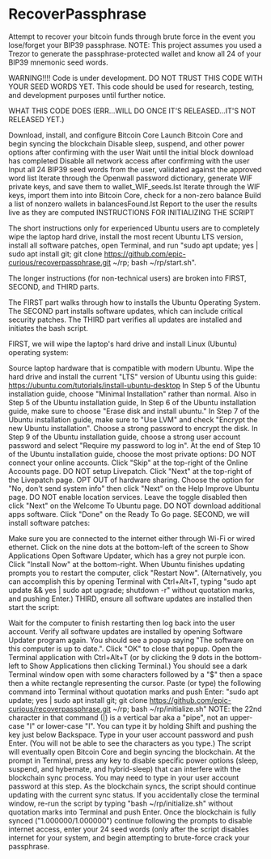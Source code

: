 # RecoverPassphrase
Attempt to recover your bitcoin funds through brute force in the event you lose/forget your BIP39 passphrase. NOTE: This project assumes you used a Trezor to generate the passphrase-protected wallet and know all 24 of your BIP39 mnemonic seed words.

WARNING!!!! Code is under development. DO NOT TRUST THIS CODE WITH YOUR SEED WORDS YET. This code should be used for research, testing, and development purposes until further notice.

WHAT THIS CODE DOES (ERR...WILL DO ONCE IT'S RELEASED...IT'S NOT RELEASED YET.)

Download, install, and configure Bitcoin Core Launch Bitcoin Core and begin syncing the blockchain Disable sleep, suspend, and other power options after confirming with the user Wait until the initial block download has completed Disable all network access after confirming with the user Input all 24 BIP39 seed words from the user, validated against the approved word list Iterate through the Openwall password dictionary, generate WIF private keys, and save them to wallet_WIF_seeds.lst Iterate through the WIF keys, import them into into Bitcoin Core, check for a non-zero balance Build a list of nonzero wallets in balancesFound.lst Report to the user the results live as they are computed INSTRUCTIONS FOR INITIALIZING THE SCRIPT

The short instructions only for experienced Ubuntu users are to completely wipe the laptop hard drive, install the most recent Ubuntu LTS version, install all software patches, open Terminal, and run "sudo apt update; yes | sudo apt install git; git clone https://github.com/epic-curious/recoverpassphrase.git ~/rp; bash ~/rp/start.sh".

The longer instructions (for non-technical users) are broken into FIRST, SECOND, and THIRD parts.

The FIRST part walks through how to installs the Ubuntu Operating System. The SECOND part installs software updates, which can include critical security patches. The THIRD part verifies all updates are installed and initiates the bash script.

FIRST, we will wipe the laptop's hard drive and install Linux (Ubuntu) operating system:

Source laptop hardware that is compatible with modern Ubuntu. Wipe the hard drive and install the current "LTS" version of Ubuntu using this guide: https://ubuntu.com/tutorials/install-ubuntu-desktop In Step 5 of the Ubuntu installation guide, choose "Minimal Installation" rather than normal. Also in Step 5 of the Ubuntu installation guide, In Step 6 of the Ubuntu installation guide, make sure to choose "Erase disk and install ubuntu." In Step 7 of the Ubuntu installation guide, make sure to "Use LVM" and check "Encrypt the new Ubuntu installation". Choose a strong password to encrypt the disk. In Step 9 of the Ubuntu installation guide, choose a strong user account password and select "Require my password to log in". At the end of Step 10 of the Ubuntu installation guide, choose the most private options: DO NOT connect your online accounts. Click "Skip" at the top-right of the Online Accounts page. DO NOT setup Livepatch. Click "Next" at the top-right of the Livepatch page. OPT OUT of hardware sharing. Choose the option for "No, don't send system info" then click "Next" on the Help Improve Ubuntu page. DO NOT enable location services. Leave the toggle disabled then click "Next" on the Welcome To Ubuntu page. DO NOT download additional apps software. Click "Done" on the Ready To Go page. SECOND, we will install software patches:

Make sure you are connected to the internet either through Wi-Fi or wired ethernet. Click on the nine dots at the bottom-left of the screen to Show Applications Open Software Updater, which has a grey not purple icon. Click "Install Now" at the bottom-right. When Ubuntu finishes updating prompts you to restart the computer, click "Restart Now". (Alternatively, you can accomplish this by opening Terminal with Ctrl+Alt+T, typing "sudo apt update && yes | sudo apt upgrade; shutdown -r" without quotation marks, and pushing Enter.) THIRD, ensure all software updates are installed then start the script:

Wait for the computer to finish restarting then log back into the user account. Verify all software updates are installed by opening Software Updater program again. You should see a popup saying "The software on this computer is up to date.". Click "OK" to close that popup. Open the Terminal application with Ctrl+Alt+T (or by clicking the 9 dots in the bottom-left to Show Applications then clicking Terminal.) You should see a dark Terminal window open with some characters followed by a "$" then a space then a white rectangle representing the cursor. Paste (or type) the following command into Terminal without quotation marks and push Enter: "sudo apt update; yes | sudo apt install git; git clone https://github.com/epic-curious/recoverpassphrase.git ~/rp; bash ~/rp/initialize.sh" NOTE: the 22nd character in that command (|) is a vertical bar aka a "pipe", not an upper-case "I" or lower-case "l". You can type it by holding Shift and pushing the key just below Backspace. Type in your user account password and push Enter. (You will not be able to see the characters as you type.) The script will eventually open Bitcoin Core and begin syncing the blockchain. At the prompt in Terminal, press any key to disable specific power options (sleep, suspend, and hybernate, and hybrid-sleep) that can interfere with the blockchain sync process. You may need to type in your user account password at this step. As the blockchain syncs, the script should continue updating with the current sync status. If you accidentally close the terminal window, re-run the script by typing "bash ~/rp/initialize.sh" without quotation marks into Terminal and push Enter. Once the blockchain is fully synced ("1.000000/1.000000") continue following the prompts to disable internet access, enter your 24 seed words (only after the script disables internet for your system, and begin attempting to brute-force crack your passphrase.
